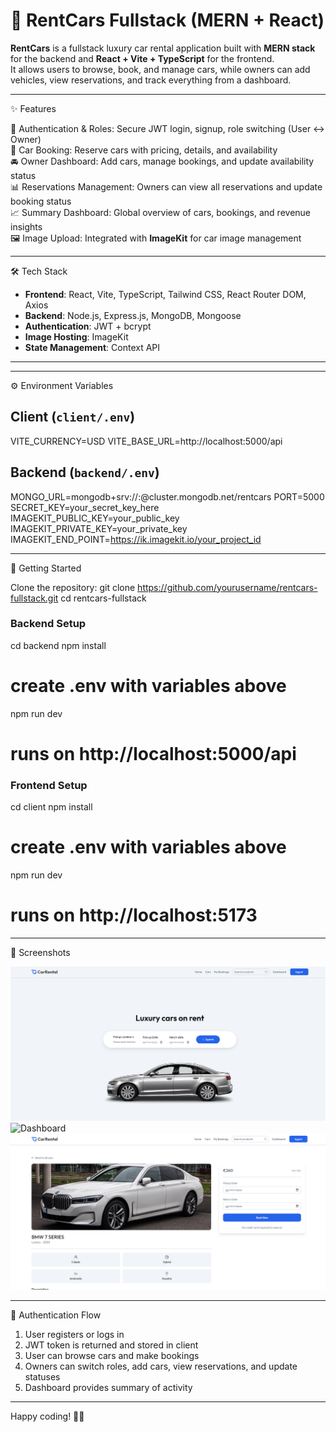 # 🚗 RentCars Fullstack (MERN + React)

**RentCars** is a fullstack luxury car rental application built with **MERN stack** for the backend and **React + Vite + TypeScript** for the frontend.  
It allows users to browse, book, and manage cars, while owners can add vehicles, view reservations, and track everything from a dashboard.  

---

✨ Features

🔑 Authentication & Roles: Secure JWT login, signup, role switching (User ↔ Owner)  
📅 Car Booking: Reserve cars with pricing, details, and availability  
🚘 Owner Dashboard: Add cars, manage bookings, and update availability status  
📊 Reservations Management: Owners can view all reservations and update booking status  
📈 Summary Dashboard: Global overview of cars, bookings, and revenue insights  
🖼️ Image Upload: Integrated with **ImageKit** for car image management  

---

🛠️ Tech Stack

- **Frontend**: React, Vite, TypeScript, Tailwind CSS, React Router DOM, Axios  
- **Backend**: Node.js, Express.js, MongoDB, Mongoose  
- **Authentication**: JWT + bcrypt  
- **Image Hosting**: ImageKit  
- **State Management**: Context API  

---



---

⚙️ Environment Variables

## Client (`client/.env`)
VITE_CURRENCY=USD
VITE_BASE_URL=http://localhost:5000/api

## Backend (`backend/.env`)
MONGO_URL=mongodb+srv://<username>:<password>@cluster.mongodb.net/rentcars
PORT=5000
SECRET_KEY=your_secret_key_here
IMAGEKIT_PUBLIC_KEY=your_public_key
IMAGEKIT_PRIVATE_KEY=your_private_key
IMAGEKIT_END_POINT=https://ik.imagekit.io/your_project_id

---

🚀 Getting Started

Clone the repository:
git clone https://github.com/yourusername/rentcars-fullstack.git
cd rentcars-fullstack

### Backend Setup
cd backend
npm install
# create .env with variables above
npm run dev
# runs on http://localhost:5000/api

### Frontend Setup
cd client
npm install
# create .env with variables above
npm run dev
# runs on http://localhost:5173

---


📸 Screenshots

![Homepage](frontend/public/screenshots/home.png)  
![Dashboard](client/public/screenshots/dashboard.png)  
![Booking Page](frontend/public/screenshots/booking.png)


---

🔐 Authentication Flow

1. User registers or logs in  
2. JWT token is returned and stored in client  
3. User can browse cars and make bookings  
4. Owners can switch roles, add cars, view reservations, and update statuses  
5. Dashboard provides summary of activity  

---

Happy coding! 🚗✨
